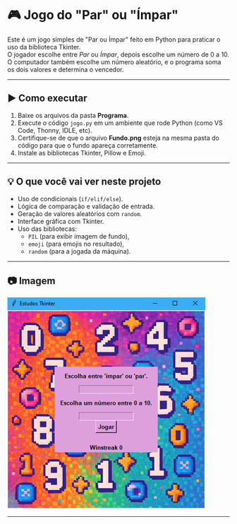 # 🎮 Jogo do "Par" ou "Ímpar"

Este é um jogo simples de "Par ou Ímpar" feito em Python para praticar o uso da biblioteca Tkinter.  
O jogador escolhe entre *Par* ou *Ímpar*, depois escolhe um número de 0 a 10.  
O computador também escolhe um número aleatório, e o programa soma os dois valores e determina o vencedor.

---

## ▶️ Como executar

1. Baixe os arquivos da pasta **Programa**.
2. Execute o código `jogo.py` em um ambiente que rode Python (como VS Code, Thonny, IDLE, etc).
3. Certifique-se de que o arquivo **Fundo.png** esteja na mesma pasta do código para que o fundo apareça corretamente.
4. Instale as bibliotecas Tkinter, Pillow e Emoji.

---

## 💡 O que você vai ver neste projeto

- Uso de condicionais (`if/elif/else`).
- Lógica de comparação e validação de entrada.
- Geração de valores aleatórios com `random`.
- Interface gráfica com Tkinter.
- Uso das bibliotecas:
  - `PIL` (para exibir imagem de fundo),
  - `emoji` (para emojis no resultado),
  - `random` (para a jogada da máquina).

---

## 📷 Imagem

![Print do jogo](imagemgame.png)

---

